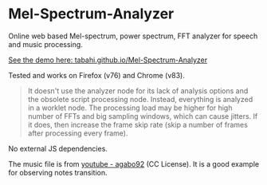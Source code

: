 # Mel-Spectrum-Analyzer

Online web based Mel-spectrum, power spectrum, FFT analyzer for speech and music processing.

[See the demo here: tabahi.github.io/Mel-Spectrum-Analyzer](https://tabahi.github.io/Mel-Spectrum-Analyzer/)

Tested and works on Firefox (v76) and Chrome (v83).



>It doesn't use the analyzer node for its lack of analysis options and the obsolete script processing node. Instead, everything is analyzed in a worklet node. The processing load may be higher for high number of FFTs and big sampling windows, which can cause jitters. If it does, then increase the frame skip rate (skip a number of frames after processing every frame).


No external JS dependencies.

The music file is from [youtube - agabo92](www.youtube.com/watch?v=kznhSUTR0JA) (CC License). It is a good example for observing notes transition.

